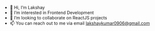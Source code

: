 - 👋 Hi, I’m Lakshay
- 👀 I’m interested in Frontend Development
- 💞️ I’m looking to collaborate on ReactJS projects
- 📫 You can reach out to me via email lakshaykumar0906@gmail.com 

<!---
Lakshay846/Lakshay846 is a ✨ special ✨ repository because its `README.md` (this file) appears on your GitHub profile.
You can click the Preview link to take a look at your changes.
--->
